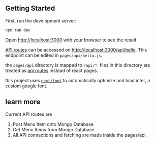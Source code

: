 ## Getting Started

First, run the development server:

```bash
npm run dev
```

Open [http://localhost:3000](http://localhost:3000) with your browser to see the result.

[API routes](https://nextjs.org/docs/api-routes/introduction) can be accessed on [http://localhost:3000/api/hello](http://localhost:3000/api/hello). This endpoint can be edited in `pages/api/hello.js`.

the `pages/api` directory is mapped to `/api/*`. files in this directory are treated as [api routes](https://nextjs.org/docs/api-routes/introduction) instead of react pages.

this project uses [`next/font`](https://nextjs.org/docs/basic-features/font-optimization) to automatically optimize and load inter, a custom google font.

## learn more
Current API routes are
1. Post Menu Item onto Mongo Database
2. Get Menu Items from Mongo Database
3. All API connections and fetching are made inside the pages/api.



